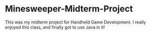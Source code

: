 # Minesweeper-Midterm-Project
This was my midterm project for Handheld Game Development. I really enjoyed this class, and finally got to use Java in it!
